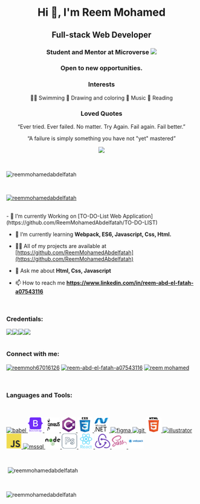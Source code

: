 <h1 align="center">Hi 👋, I'm Reem Mohamed</h1>
<h2 align="center"> Full-stack Web Developer 
<h3 align="center">Student and Mentor at Microverse <img src="https://img.shields.io/badge/Microverse-blueviolet"/></h3>
<h3 align="center">Open to new opportunities.</h3>
<h3 align="center"> Interests</h3>
<p align="center">🤽‍♀️ Swimming    🎨 Drawing and coloring   🎼 Music    📖 Reading</p>
<h3 align="center">Loved Quotes</h3>
<p align="center">“Ever tried. Ever failed. No matter. Try Again. Fail again. Fail better.”</p>
<p align="center">“A failure is simply something you have not "yet" mastered”</p>
<p align="center"><img  src='https://media4.giphy.com/media/NgurY1o4z080Jfoyzw/giphy.gif?cid=6c09b952c573b6e47f4d5e6d7e1eb1a1558baa2a9d41a9dd&rid=giphy.gif&ct=s'/></p>
<br/>
<p align="left"> <img src="https://komarev.com/ghpvc/?username=reemmohamedabdelfatah&label=Profile%20views&color=0e75b6&style=flat" alt="reemmohamedabdelfatah" /> </p>
<br/>
<p align="left"> <a href="https://github.com/ryo-ma/github-profile-trophy"><img src="https://github-profile-trophy.vercel.app/?username=reemmohamedabdelfatah" alt="reemmohamedabdelfatah" /></a> </p>
<br/>
- 🔭 I’m currently Working on [TO-DO-List Web Application](https://github.com/ReemMohamedAbdelfatah/TO-DO-LIST)

- 🌱 I’m currently learning **Webpack, ES6, Javascript, Css, Html.**

- 👨‍💻 All of my projects are available at [https://github.com/ReemMohamedAbdelfatah](https://github.com/ReemMohamedAbdelfatah)

- 💬 Ask me about **Html, Css, Javascript**

- 📫 How to reach me **https://www.linkedin.com/in/reem-abd-el-fatah-a07543116**
<br/>

<h3 align="left" style="font-weight:bold" >Credentials:</h3>
<div style="display: flex">
<img src="https://api.accredible.com/v1/frontend/credential_website_embed_image/badge/59015476"/>
<img src="https://api.accredible.com/v1/frontend/credential_website_embed_image/badge/65926165"/>
<img src="https://api.accredible.com/v1/frontend/credential_website_embed_image/badge/72809606"/>
<img src="https://api.accredible.com/v1/frontend/credential_website_embed_image/badge/75356048"/>
  </div>
<br/>
<h3 align="left">Connect with me:</h3>
<p align="left">
<a href="https://twitter.com/reemmoh67016126" target="blank"><img align="center" src="https://raw.githubusercontent.com/rahuldkjain/github-profile-readme-generator/master/src/images/icons/Social/twitter.svg" alt="reemmoh67016126" height="30" width="40" /></a>
<a href="https://www.linkedin.com/in/reemmuhammad" target="blank"><img align="center" src="https://raw.githubusercontent.com/rahuldkjain/github-profile-readme-generator/master/src/images/icons/Social/linked-in-alt.svg" alt="reem-abd-el-fatah-a07543116" height="30" width="40" /></a>
<a href="https://www.behance.net/reemhamdia" target="blank"><img align="center" src="https://raw.githubusercontent.com/rahuldkjain/github-profile-readme-generator/master/src/images/icons/Social/behance.svg" alt="reem mohamed" height="30" width="40" /></a>
</p>
<br/>
<h3 align="left">Languages and Tools:</h3>
<br/>
<p align="left"> <a href="https://babeljs.io/" target="_blank" rel="noreferrer"> <img src="https://www.vectorlogo.zone/logos/babeljs/babeljs-icon.svg" alt="babel" width="40" height="40"/> </a> <a href="https://getbootstrap.com" target="_blank" rel="noreferrer"> <img src="https://raw.githubusercontent.com/devicons/devicon/master/icons/bootstrap/bootstrap-plain-wordmark.svg" alt="bootstrap" width="40" height="40"/> </a> <a href="https://canvasjs.com" target="_blank" rel="noreferrer"> <img src="https://raw.githubusercontent.com/Hardik0307/Hardik0307/master/assets/canvasjs-charts.svg" alt="canvasjs" width="40" height="40"/> </a> <a href="https://www.w3schools.com/cs/" target="_blank" rel="noreferrer"> <img src="https://raw.githubusercontent.com/devicons/devicon/master/icons/csharp/csharp-original.svg" alt="csharp" width="40" height="40"/> </a> <a href="https://www.w3schools.com/css/" target="_blank" rel="noreferrer"> <img src="https://raw.githubusercontent.com/devicons/devicon/master/icons/css3/css3-original-wordmark.svg" alt="css3" width="40" height="40"/> </a> <a href="https://dotnet.microsoft.com/" target="_blank" rel="noreferrer"> <img src="https://raw.githubusercontent.com/devicons/devicon/master/icons/dot-net/dot-net-original-wordmark.svg" alt="dotnet" width="40" height="40"/> </a> <a href="https://www.figma.com/" target="_blank" rel="noreferrer"> <img src="https://www.vectorlogo.zone/logos/figma/figma-icon.svg" alt="figma" width="40" height="40"/> </a> <a href="https://git-scm.com/" target="_blank" rel="noreferrer"> <img src="https://www.vectorlogo.zone/logos/git-scm/git-scm-icon.svg" alt="git" width="40" height="40"/> </a> <a href="https://www.w3.org/html/" target="_blank" rel="noreferrer"> <img src="https://raw.githubusercontent.com/devicons/devicon/master/icons/html5/html5-original-wordmark.svg" alt="html5" width="40" height="40"/> </a> <a href="https://www.adobe.com/in/products/illustrator.html" target="_blank" rel="noreferrer"> <img src="https://www.vectorlogo.zone/logos/adobe_illustrator/adobe_illustrator-icon.svg" alt="illustrator" width="40" height="40"/> </a> <a href="https://developer.mozilla.org/en-US/docs/Web/JavaScript" target="_blank" rel="noreferrer"> <img src="https://raw.githubusercontent.com/devicons/devicon/master/icons/javascript/javascript-original.svg" alt="javascript" width="40" height="40"/> </a> <a href="https://www.microsoft.com/en-us/sql-server" target="_blank" rel="noreferrer"> <img src="https://www.svgrepo.com/show/303229/microsoft-sql-server-logo.svg" alt="mssql" width="40" height="40"/> </a> <a href="https://nodejs.org" target="_blank" rel="noreferrer"> <img src="https://raw.githubusercontent.com/devicons/devicon/master/icons/nodejs/nodejs-original-wordmark.svg" alt="nodejs" width="40" height="40"/> </a> <a href="https://www.photoshop.com/en" target="_blank" rel="noreferrer"> <img src="https://raw.githubusercontent.com/devicons/devicon/master/icons/photoshop/photoshop-line.svg" alt="photoshop" width="40" height="40"/> </a> <a href="https://reactjs.org/" target="_blank" rel="noreferrer"> <img src="https://raw.githubusercontent.com/devicons/devicon/master/icons/react/react-original-wordmark.svg" alt="react" width="40" height="40"/> </a> <a href="https://redux.js.org" target="_blank" rel="noreferrer"> <img src="https://raw.githubusercontent.com/devicons/devicon/master/icons/redux/redux-original.svg" alt="redux" width="40" height="40"/> </a> <a href="https://sass-lang.com" target="_blank" rel="noreferrer"> <img src="https://raw.githubusercontent.com/devicons/devicon/master/icons/sass/sass-original.svg" alt="sass" width="40" height="40"/> </a> <a href="https://webpack.js.org" target="_blank" rel="noreferrer"> <img src="https://raw.githubusercontent.com/devicons/devicon/d00d0969292a6569d45b06d3f350f463a0107b0d/icons/webpack/webpack-original-wordmark.svg" alt="webpack" width="40" height="40"/> </a> </p>
<br/>
<p>&nbsp;<img align="center" src="https://github-readme-stats.vercel.app/api?username=reemmohamedabdelfatah&show_icons=true&locale=en" alt="reemmohamedabdelfatah" /></p>
<br/>
<p><img align="center" src="https://github-readme-streak-stats.herokuapp.com/?user=reemmohamedabdelfatah&" alt="reemmohamedabdelfatah" /></p>
